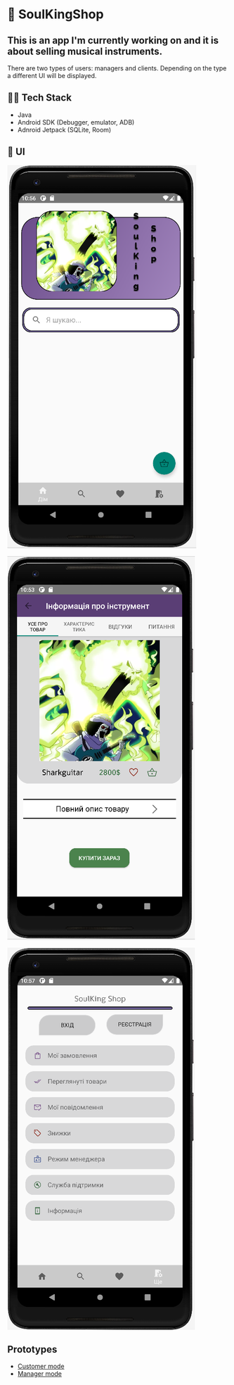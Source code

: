 # 🎸 SoulKingShop
## This is an app I'm currently working on and it is about selling musical instruments. 
There are two types of users: managers and clients. Depending on the type a different UI will be displayed.

## 👨‍💻 Tech Stack
* Java
* Android SDK (Debugger, emulator, ADB)
* Adnroid Jetpack (SQLite, Room)

## 📱 UI
![](home_page.png)

![](instrument_information.png)

![](more_page.png) 


## Prototypes
* [Customer mode](https://www.figma.com/proto/fjr0DbynXCJFBPwtsVyRN4/SoulKing-Shop?node-id=1%3A92&starting-point-node-id=1%3A92)
* [Manager mode](https://www.figma.com/proto/fjr0DbynXCJFBPwtsVyRN4/SoulKing-Shop?node-id=73%3A423&starting-point-node-id=73%3A423)
